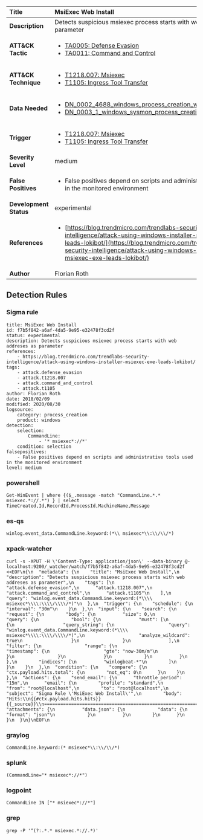 | Title                    | MsiExec Web Install       |
|:-------------------------|:------------------|
| **Description**          | Detects suspicious msiexec process starts with web addreses as parameter |
| **ATT&amp;CK Tactic**    |  <ul><li>[TA0005: Defense Evasion](https://attack.mitre.org/tactics/TA0005)</li><li>[TA0011: Command and Control](https://attack.mitre.org/tactics/TA0011)</li></ul>  |
| **ATT&amp;CK Technique** | <ul><li>[T1218.007: Msiexec](https://attack.mitre.org/techniques/T1218.007)</li><li>[T1105: Ingress Tool Transfer](https://attack.mitre.org/techniques/T1105)</li></ul>  |
| **Data Needed**          | <ul><li>[DN_0002_4688_windows_process_creation_with_commandline](../Data_Needed/DN_0002_4688_windows_process_creation_with_commandline.md)</li><li>[DN_0003_1_windows_sysmon_process_creation](../Data_Needed/DN_0003_1_windows_sysmon_process_creation.md)</li></ul>  |
| **Trigger**              | <ul><li>[T1218.007: Msiexec](../Triggers/T1218.007.md)</li><li>[T1105: Ingress Tool Transfer](../Triggers/T1105.md)</li></ul>  |
| **Severity Level**       | medium |
| **False Positives**      | <ul><li>False positives depend on scripts and administrative tools used in the monitored environment</li></ul>  |
| **Development Status**   | experimental |
| **References**           | <ul><li>[https://blog.trendmicro.com/trendlabs-security-intelligence/attack-using-windows-installer-msiexec-exe-leads-lokibot/](https://blog.trendmicro.com/trendlabs-security-intelligence/attack-using-windows-installer-msiexec-exe-leads-lokibot/)</li></ul>  |
| **Author**               | Florian Roth |


## Detection Rules

### Sigma rule

```
title: MsiExec Web Install
id: f7b5f842-a6af-4da5-9e95-e32478f3cd2f
status: experimental
description: Detects suspicious msiexec process starts with web addreses as parameter
references:
    - https://blog.trendmicro.com/trendlabs-security-intelligence/attack-using-windows-installer-msiexec-exe-leads-lokibot/
tags:
    - attack.defense_evasion
    - attack.t1218.007
    - attack.command_and_control
    - attack.t1105
author: Florian Roth
date: 2018/02/09
modified: 2020/08/30
logsource:
    category: process_creation
    product: windows
detection:
    selection:
        CommandLine:
            - '* msiexec*://*'
    condition: selection
falsepositives:
    - False positives depend on scripts and administrative tools used in the monitored environment
level: medium

```





### powershell
    
```
Get-WinEvent | where {($_.message -match "CommandLine.*.* msiexec.*://.*") } | select TimeCreated,Id,RecordId,ProcessId,MachineName,Message
```


### es-qs
    
```
winlog.event_data.CommandLine.keyword:(*\\ msiexec*\\:\\/\\/*)
```


### xpack-watcher
    
```
curl -s -XPUT -H \'Content-Type: application/json\' --data-binary @- localhost:9200/_watcher/watch/f7b5f842-a6af-4da5-9e95-e32478f3cd2f <<EOF\n{\n  "metadata": {\n    "title": "MsiExec Web Install",\n    "description": "Detects suspicious msiexec process starts with web addreses as parameter",\n    "tags": [\n      "attack.defense_evasion",\n      "attack.t1218.007",\n      "attack.command_and_control",\n      "attack.t1105"\n    ],\n    "query": "winlog.event_data.CommandLine.keyword:(*\\\\ msiexec*\\\\:\\\\/\\\\/*)"\n  },\n  "trigger": {\n    "schedule": {\n      "interval": "30m"\n    }\n  },\n  "input": {\n    "search": {\n      "request": {\n        "body": {\n          "size": 0,\n          "query": {\n            "bool": {\n              "must": [\n                {\n                  "query_string": {\n                    "query": "winlog.event_data.CommandLine.keyword:(*\\\\ msiexec*\\\\:\\\\/\\\\/*)",\n                    "analyze_wildcard": true\n                  }\n                }\n              ],\n              "filter": {\n                "range": {\n                  "timestamp": {\n                    "gte": "now-30m/m"\n                  }\n                }\n              }\n            }\n          }\n        },\n        "indices": [\n          "winlogbeat-*"\n        ]\n      }\n    }\n  },\n  "condition": {\n    "compare": {\n      "ctx.payload.hits.total": {\n        "not_eq": 0\n      }\n    }\n  },\n  "actions": {\n    "send_email": {\n      "throttle_period": "15m",\n      "email": {\n        "profile": "standard",\n        "from": "root@localhost",\n        "to": "root@localhost",\n        "subject": "Sigma Rule \'MsiExec Web Install\'",\n        "body": "Hits:\\n{{#ctx.payload.hits.hits}}{{_source}}\\n================================================================================\\n{{/ctx.payload.hits.hits}}",\n        "attachments": {\n          "data.json": {\n            "data": {\n              "format": "json"\n            }\n          }\n        }\n      }\n    }\n  }\n}\nEOF\n
```


### graylog
    
```
CommandLine.keyword:(* msiexec*\\:\\/\\/*)
```


### splunk
    
```
(CommandLine="* msiexec*://*")
```


### logpoint
    
```
CommandLine IN ["* msiexec*://*"]
```


### grep
    
```
grep -P '^(?:.*.* msiexec.*://.*)'
```



